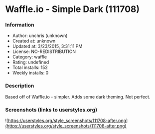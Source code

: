 # Waffle.io - Simple Dark (111708)

### Information
- Author: unchris (unknown)
- Created at: unknown
- Updated at: 3/23/2015, 3:31:11 PM
- License: NO-REDISTRIBUTION
- Category: waffle
- Rating: undefined
- Total installs: 152
- Weekly installs: 0


### Description
Based off of Waffle.io - simpler. Adds some dark theming. Not perfect.


### Screenshots (links to userstyles.org)
![https://userstyles.org/style_screenshots/111708-after.png](https://userstyles.org/style_screenshots/111708-after.png)


